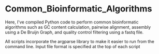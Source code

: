 # Common_Bioinformatic_Algorithms

Here, I've compiled Python code to perform common bioinformatic algorithms such as GC content calculation, pairwise alignment, assembly using a De Bruijn Graph, and quality control filtering using a fastq file. 

All scripts incorporate the argparse library to make it easier to run from the command line. Input file format is specified at the top of each script
